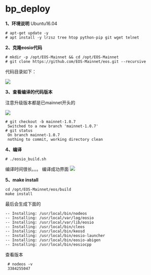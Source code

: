 # bp_deploy

**1、环境说明**
Ubuntu16.04

    # apt-get update -y
    # apt install -y lrzsz tree htop python-pip git wget telnet

**2、克隆eosio代码**
    
    # mkdir -p /opt/EOS-Mainnet && cd /opt/EOS-Mainnet
    # git clone https://github.com/EOS-Mainnet/eos.git --recursive

代码目录如下：

![](https://i.imgur.com/r71WhYP.png) 

**3、查看编译的代码版本**

注意升级版本都是已mainnet开头的

![](https://i.imgur.com/sDT8hc8.png)

    # git checkout -b mainnet-1.0.7
     Switched to a new branch 'mainnet-1.0.7'
    # git status
     On branch mainnet-1.0.7
     nothing to commit, working directory clean
 
**4、编译**

    # ./eosio_build.sh 

编译时间很长。。。
编译成功界面
![](https://i.imgur.com/rwvyZRk.png)

**5、make install**

    cd /opt/EOS-Mainnet/eos/build
    make install

最后会生成下面的

    -- Installing: /usr/local/bin/nodeos
    -- Installing: /usr/local/var/log/eosio
    -- Installing: /usr/local/var/lib/eosio
    -- Installing: /usr/local/bin/cleos
    -- Installing: /usr/local/bin/keosd
    -- Installing: /usr/local/bin/eosio-launcher
    -- Installing: /usr/local/bin/eosio-abigen
    -- Installing: /usr/local/bin/eosiocpp
查看版本

     # nodeos -v
     3384255047